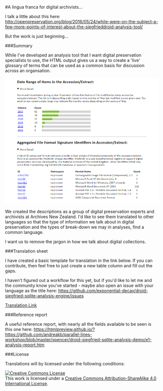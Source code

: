 #A lingua franca for digital archivists...

I talk a little about this here: http://openpreservation.org/blog/2016/05/24/while-were-on-the-subject-a-few-more-points-of-interest-about-the-siegfrieddroid-analysis-tool/  

But the work is just beginning...

###Summary

While I've developed an analysis tool that I want digital preservation
specialists to use, the HTML output gives us a way to create a 'live' 
glossary of terms that can be used as a common basis for discussion
across an organsation. 

![Archivist Descriptions](../documentation/archivist-descriptions.png)

We created the descriptions as a group of digital preservation experts and
archivists at Archives New Zealand. I'd like to see them translated to other
languages so that the type of information we talk about in digital preservation
and the types of break-down we may in analyses, find a common language. 

I want us to remove the jargon in how we talk about digital collections.

###Translation sheet

I have created a basic template for translation in the link below. If you can
contribute, then feel free to just create a new table column and fill out the 
gaps.

I haven't figured out a workflow for this yet, but if you'd like to let me and
the community know you've started - maybe also open an issue with your language
as the title here: https://github.com/exponential-decay/droid-siegfried-sqlite-analysis-engine/issues 

[Translation Link](https://docs.google.com/spreadsheets/d/1dVsRsXgD9V2GarNHHpf6Tzhrfx99_MXt3LjSSDrNLOY/edit?usp=sharing)

###Reference report

A useful reference report, with nearly all the fields available to be seen is
this one here: https://htmlpreview.github.io/?https://github.com/andreakb/parallel-lines-workshop/blob/master/spencer/droid-siegfried-sqlite-analysis-demo/e1-analysis-report.htm

###License

Translations will by licensed under the following conditions:

<a rel="license" href="http://creativecommons.org/licenses/by-sa/4.0/"><img alt="Creative Commons License" style="border-width:0" src="https://i.creativecommons.org/l/by-sa/4.0/88x31.png" /></a><br />This work is licensed under a <a rel="license" href="http://creativecommons.org/licenses/by-sa/4.0/">Creative Commons Attribution-ShareAlike 4.0 International License</a>.
